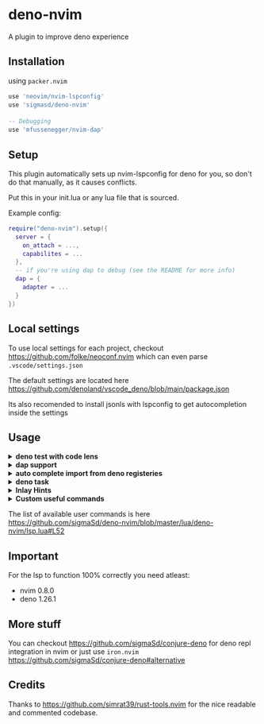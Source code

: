 # deno-nvim

A plugin to improve deno experience

## Installation

using `packer.nvim`

```lua
use 'neovim/nvim-lspconfig'
use 'sigmasd/deno-nvim'

-- Debugging
use 'mfussenegger/nvim-dap'
```

## Setup

This plugin automatically sets up nvim-lspconfig for deno for you, so don't do
that manually, as it causes conflicts.

Put this in your init.lua or any lua file that is sourced.<br>

Example config:

```lua
require("deno-nvim").setup({
  server = {
    on_attach = ...,
    capabilites = ...
  },
  -- if you're using dap to debug (see the README for more info)
  dap = {
    adapter = ...
  }
})
```

## Local settings

To use local settings for each project, checkout
https://github.com/folke/neoconf.nvim which can even parse
`.vscode/settings.json`

The default settings are located here
https://github.com/denoland/vscode_deno/blob/main/package.json

Its also recomended to install jsonls with lspconfig to get autocompletion
inside the settings

## Usage

<details>
  <summary>
	<b>deno test with code lens</b>
  </summary>

<p>use <i>vim.lsp.codelens</i> to activate this </p>
<p>
Example of keybindings:

```lua
vim.keymap.set("n", "<space>dr", function()
    vim.lsp.codelens.refresh();
    vim.lsp.codelens.run()
end, opts)
```
</p>
  <img src="https://github.com/sigmaSd/nvim-deno-demos/raw/master/test.gif"/>
</details>

<details>
  <summary>
	<b>dap support</b>
  </summary>
  <p>
Support debugging with https://github.com/mfussenegger/nvim-dap

Follow the instruction here https://github.com/mfussenegger/nvim-dap/wiki/Debug-Adapter-installation#javascript-deno to download and extract dapDebugServer.

Then you will need to set `dap.adapter.executable.args`  to `{dapDebugServerPath, "${port}"}` when using `deno.nvim.setup`. (don't change `"${port}"` its not a place holder)

Example:

```lua
    require("deno-nvim").setup {
      dap = {
        adapter = {
          executable = {
            args = {
              "/absolute-path/to/js-debug/src/dapDebugServer.js", "${port}"
            }
          }
        }
      }
    }
```

If you want to use dap outside of tests, you can add theses lines somewhere in your init.lua
```lua
-- same thing for configurations.javascript
require("dap").configurations.typescript = {
  {
    type = 'pwa-node',
    request = 'launch',
    name = "Launch file",
    runtimeExecutable = "deno",
    runtimeArgs = {
      "run",
      "--inspect-wait",
      "--allow-all"
    },
    program = "${file}",
    cwd = "${workspaceFolder}",
    attachSimplePort = 9229,
  },
}
```
  </p>
  <img src="https://github.com/sigmaSd/nvim-deno-demos/raw/master/dap.gif"/>
</details>

<details>
  <summary>
	<b>auto complete import from deno registeries</b>
  </summary>
  <img src="https://github.com/sigmaSd/nvim-deno-demos/raw/master/auto_import.gif"/>
</details>

<details>
  <summary>
	<b>deno task</b>
  </summary>
  <img src="https://github.com/sigmaSd/nvim-deno-demos/raw/master/task.gif"/>
</details>

<details>
  <summary>
    <b>Inlay Hints</b>
  </summary>
<img src="https://github.com/sigmaSd/nvim-deno-demos/raw/master/inlay_hints.png"/>

Inlay hints are supported in deno from version 1.27.0, to use it install
https://github.com/lvimuser/lsp-inlayhints.nvim

You can set it locally by using neoconf with these settings
https://github.com/denoland/vscode_deno/blob/main/package.json#L245

You can set it globally by adding this to your init.lua where you instantiate
denols server:

```lua
require "deno-nvim".setup({
    server = {
        on_attach = ...,
        capabilities = ...,
        settings = {
            deno = {
                inlayHints = {
                    parameterNames = {
                        enabled = "all"
                    },
                    parameterTypes = {
                        enabled = true
                    },
                    variableTypes = {
                        enabled = true
                    },
                    propertyDeclarationTypes = {
                        enabled = true
                    },
                    functionLikeReturnTypes = {
                        enabled = true
                    },
                    enumMemberValues = {
                        enabled = true
                    },
                }

            }
        }
    }
})
```

Now you should be able to show the hints with
`require('lsp-inlayhints').toggle()`

</details>

<details>
  <summary>
	<b>Custom useful commands</b>
  </summary>
  <p>This part is WIP, currently I'm adding some commands that I personaly find useful. 
  Feel free to open an issue or PR to improve this part. Usage `:Deno custom_command` (press Tab for completion)</p>
  <i>Check/Update dependencies</i>
  <img src="https://github.com/sigmaSd/nvim-deno-demos/raw/master/update_check_deps.gif"/>
</details>

The list of available user commands is here
https://github.com/sigmaSd/deno-nvim/blob/master/lua/deno-nvim/lsp.lua#L52

## Important

For the lsp to function 100% correctly you need atleast:

- nvim 0.8.0
- deno 1.26.1

## More stuff

You can checkout https://github.com/sigmaSd/conjure-deno for deno repl
integration in nvim or just use `iron.nvim` https://github.com/sigmaSd/conjure-deno#alternative

## Credits

Thanks to https://github.com/simrat39/rust-tools.nvim for the nice readable and
commented codebase.
